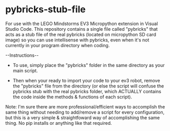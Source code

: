 # pybricks-stub-file
For use with the LEGO Mindstorms EV3 Micropython extension in Visual Studio Code. This repository contains a single file called "pybricks" that acts as a stub file of the real pybricks (located on micropython SD card image) so you can use intellisense with pybricks, even when it's not currently in your program directory when coding.

--Instructions--
* To use, simply place the "pybricks" folder in the same directory as your main script.

* Then when your ready to import your code to your ev3 robot, remove the "pybricks" file from the directory (or else the script will confuse the pybricks stub with the real pybricks folder, which ACTUALLY contains the code inside the methods & functions of each script).


Note: I'm sure there are more professional/efficient ways to accomplish the same thing without needing to add/remove a script for every configuration, but this is a very simple & straightfoward way of accomplishing the same thing. No pip installs or anything like that required.
